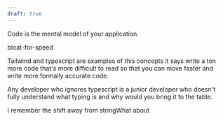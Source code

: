 ```yaml
---
draft: true
---
```


Code is the mental model of your application. 

bloat-for-speed

Tailwind and typescript are examples of this concepts it says write a ton more code that's more difficult to read so that you can move faster and write more formally accurate code. 

Any developer who ignores typescript is a junior developer who doesn't fully understand what typing is and why would you bring it to the table. 

I remember the shift away from stringWhat about 
